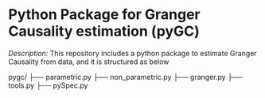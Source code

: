 # Python Package for Granger Causality estimation (pyGC)

*Description:* This repository includes a python package to estimate Granger Causality from data, and it is structured as below

pygc/
├── parametric.py
├── non_parametric.py
├── granger.py
├── tools.py
├── pySpec.py



